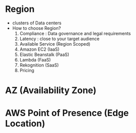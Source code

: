 # Region 
- clusters of Data centers
- How to choose Region?
  1. Compliance : Data governance and legal requirements
  2. Latency : close to your target audience 
  3. Available Service (Region Scoped)
    1. Amazon EC2 (IaaS)
    2. Elastic Beanstalk (PaaS)
    3. Lambda (FaaS)
    4. Rekognition (SaaS)
  4. Pricing
# AZ (Availability Zone)
# AWS Point of Presence (Edge Location)
